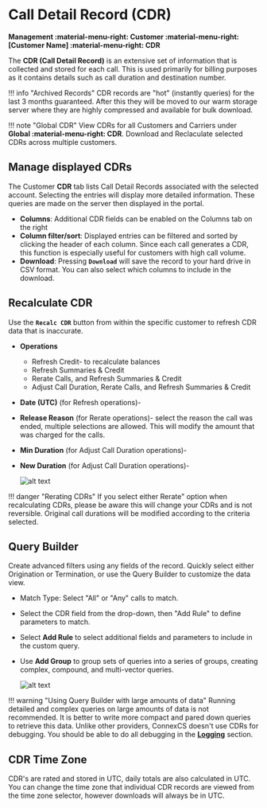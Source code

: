 # Call Detail Record (CDR)
**Management :material-menu-right: Customer :material-menu-right: [Customer Name] :material-menu-right: CDR**

The **CDR (Call Detail Record)** is an extensive set of information that is collected and stored for each call. This is used primarily for billing purposes as it contains details such as call duration and destination number. 

!!! info "Archived Records"
    CDR records are "hot" (instantly queries) for the last 3 months guaranteed. After this they will be moved to our warm storage server where they are highly compressed and available for bulk download.

!!! note "Global CDR"
    View CDRs for all Customers and Carriers under **Global :material-menu-right: CDR**. Download and Reclaculate selected CDRs across multiple customers.

## Manage displayed CDRs
The Customer **CDR** tab lists Call Detail Records associated with the selected account. Selecting the entries will display more detailed information. These queries are made on the server then displayed in the portal. 

* **Columns**: Additional CDR fields can be enabled on the Columns tab on the right
* **Column filter/sort**: Displayed entries can be filtered and sorted by clicking the header of each column. Since each call generates a CDR, this function is especially useful for customers with high call volume. 
* **Download**: Pressing **`Download`** will save the record to your hard drive in CSV format. You can also select which columns to include in the download.

## Recalculate CDR
Use the **`Recalc CDR`** button from within the specific customer to refresh CDR data that is inaccurate. 

+ **Operations**
    + Refresh Credit- to recalculate balances
    + Refresh Summaries & Credit
    + Rerate Calls, and Refresh Summaries & Credit
    + Adjust Call Duration, Rerate Calls, and Refresh Summaries & Credit
+ **Date (UTC)** (for Refresh operations)- 
+ **Release Reason** (for Rerate operations)- select the reason the call was ended, multiple selections are allowed. This will modify the amount that was charged for the calls. 
+ **Min Duration** (for Adjust Call Duration operations)- 
+ **New Duration** (for Adjust Call Duration operations)- 

    ![alt text][recalc]

!!! danger "Rerating CDRs"
    If you select either Rerate" option when recalculating CDRs, please be aware this will change your CDRs and is not reversible. Original call durations will be modified according to the criteria selected.
    
## Query Builder
Create advanced filters using any fields of the record. Quickly select either Origination or Termination, or use the Query Builder to customize the data view.

* Match Type: Select "All" or "Any" calls to match.
* Select the CDR field from the drop-down, then "Add Rule" to define parameters to match.
* Select **Add Rule** to select additional fields and parameters to include in the custom query. 
* Use **Add Group** to group sets of queries into a series of groups, creating complex, compound, and multi-vector queries. 
    
    ![alt text][querybuilder]

!!! warning "Using Query Builder with large amounts of data"
    Running detailed and complex queries on large amounts of data is not recommended. It is better to write more compact and pared down queries to retrieve this data. Unlike other providers, ConnexCS doesn't use CDRs for debugging. You should be able to do all debugging in the [**Logging**](https://docs.connexcs.com/logging/) section. 
    
## CDR Time Zone
CDR's are rated and stored in UTC, daily totals are also calculated in UTC. You can change the time zone that individual CDR records are viewed from the time zone selector, however downloads will always be in UTC.
    
[querybuilder]: /customer/img/querybuilder.png "Query Builder"
[recalc]: /customer/img/56.png "Recalc"
